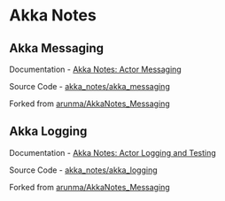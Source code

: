 # Akka Notes

## Akka Messaging

Documentation - [Akka Notes: Actor Messaging](http://blog.yuanbin.me/posts/2015/08/Akka-Notes-Actor-Messaging.html)

Source Code - [akka_notes/akka_messaging](https://github.com/billryan/akka_notes/tree/master/akka_messaging)

Forked from [arunma/AkkaNotes_Messaging](https://github.com/arunma/AkkaNotes_Messaging)

## Akka Logging

Documentation - [Akka Notes: Actor Logging and Testing](http://blog.yuanbin.me/posts/2015/08/Akka-Notes-Logging-and-Testing-Actors.html)

Source Code - [akka_notes/akka_logging](https://github.com/billryan/akka_notes/tree/master/akka_logging)

Forked from [arunma/AkkaNotes_Messaging](https://github.com/arunma/AkkaNotes_Messaging)
